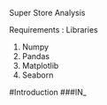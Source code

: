 Super Store Analysis

Requirements :
Libraries

1. Numpy
2. Pandas
3. Matplotlib
4. Seaborn

#Introduction
###IN_
